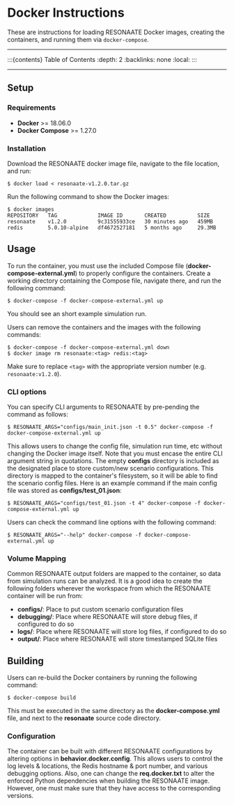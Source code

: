 # Docker Instructions

These are instructions for loading RESONAATE Docker images, creating the containers, and running them via `docker-compose`.

-------------------------------------------------
<!-- TOC formatted for sphinx -->
:::{contents} Table of Contents
:depth: 2
:backlinks: none
:local:
:::

-------------------------------------------------

## Setup

### Requirements

- **Docker** >= 18.06.0
- **Docker Compose** >= 1.27.0

### Installation 

Download the RESONAATE docker image file, navigate to the file location, and run:
```shell
$ docker load < resonaate-v1.2.0.tar.gz
```

Run the following command to show the Docker images:
```shell
$ docker images
REPOSITORY   TAG             IMAGE ID       CREATED          SIZE
resonaate    v1.2.0          9c31555933ce   30 minutes ago   459MB
redis        5.0.10-alpine   df4672527181   5 months ago     29.3MB
```

## Usage

To run the container, you must use the included Compose file (**docker-compose-external.yml**) to properly configure the containers.
Create a working directory containing the Compose file, navigate there, and run the following command:
```shell
$ docker-compose -f docker-compose-external.yml up
```

You should see an short example simulation run.

Users can remove the containers and the images with the following commands:
```shell
$ docker-compose -f docker-compose-external.yml down
$ docker image rm resonaate:<tag> redis:<tag>
```
Make sure to replace `<tag>` with the appropriate version number (e.g. `resonaate:v1.2.0`).

### CLI options

You can specify CLI arguments to RESONAATE by pre-pending the command as follows:
```shell
$ RESONAATE_ARGS="configs/main_init.json -t 0.5" docker-compose -f docker-compose-external.yml up
```
This allows users to change the config file, simulation run time, etc without changing the Docker image itself.
Note that you must encase the entire CLI argument string in quotations.
The empty **configs** directory is included as the designated place to store custom/new scenario configurations.
This directory is mapped to the container's filesystem, so it will be able to find the scenario config files.
Here is an example command if the main config file was stored as **configs/test_01.json**:
```shell
$ RESONAATE_ARGS="configs/test_01.json -t 4" docker-compose -f docker-compose-external.yml up
```

Users can check the command line options with the following command:
```shell
$ RESONAATE_ARGS="--help" docker-compose -f docker-compose-external.yml up
```

### Volume Mapping

Common RESONAATE output folders are mapped to the container, so data from simulation runs can be analyzed.
It is a good idea to create the following folders wherever the workspace from which the RESONAATE container will be run from:
- **configs/**: Place to put custom scenario configuration files
- **debugging/**: Place where RESONAATE will store debug files, if configured to do so
- **logs/**: Place where RESONAATE will store log files, if configured to do so
- **output/**: Place where RESONAATE will store timestamped SQLite files

## Building

Users can re-build the Docker containers by running the following command:
```shell
$ docker-compose build
```
This must be executed in the same directory as the **docker-compose.yml** file, and next to the **resonaate** source code directory.

### Configuration

The container can be built with different RESONAATE configurations by altering options in **behavior.docker.config**.
This allows users to control the log levels & locations, the Redis hostname & port number, and various debugging options.
Also, one can change the **req.docker.txt** to alter the enforced Python dependencies when building the RESONAATE image.
However, one must make sure that they have access to the corresponding versions.
